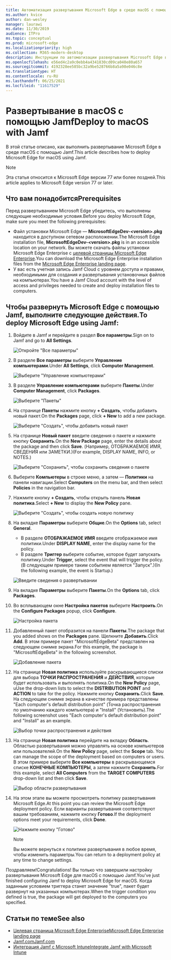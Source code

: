 ```yaml
---
title: Автоматизация развертывания Microsoft Edge в среде macOS с помощью Jamf
ms.author: kvice
author: dan-wesley
manager: laurawi
ms.date: 11/30/2019
audience: ITPro
ms.topic: conceptual
ms.prod: microsoft-edge
ms.localizationpriority: high
ms.collection: M365-modern-desktop
description: Инструкции по автоматизации развертывания Microsoft Edge в среде macOS с помощью Jamf.
ms.openlocfilehash: e56ed4c2a9c0ebb4a4341830cd09ca040e80a657
ms.sourcegitcommit: 4192328ee585bc32a9be528766b8a5a98e046c8e
ms.translationtype: HT
ms.contentlocale: ru-RU
ms.lasthandoff: 06/25/2021
ms.locfileid: "11617529"
---
```

# <a name="deploy-to-macos-with-jamf"></a><span data-ttu-id="39627-103">Развертывание в macOS с помощью Jamf</span><span class="sxs-lookup"><span data-stu-id="39627-103">Deploy to macOS with Jamf</span></span>

<span data-ttu-id="39627-104">В этой статье описано, как выполнить развертывание Microsoft Edge в среде macOS с помощью Jamf.</span><span class="sxs-lookup"><span data-stu-id="39627-104">This article describes how to deploy Microsoft Edge for macOS using Jamf.</span></span>

> [!NOTE]
> <span data-ttu-id="39627-105">Эта статья относится к Microsoft Edge версии 77 или более поздней.</span><span class="sxs-lookup"><span data-stu-id="39627-105">This article applies to Microsoft Edge version 77 or later.</span></span>

## <a name="prerequisites"></a><span data-ttu-id="39627-106">Что вам понадобится</span><span class="sxs-lookup"><span data-stu-id="39627-106">Prerequisites</span></span>

<span data-ttu-id="39627-107">Перед развертыванием Microsoft Edge убедитесь, что выполнены следующие необходимые условия.</span><span class="sxs-lookup"><span data-stu-id="39627-107">Before you deploy Microsoft Edge, make sure you meet the following prerequisites:</span></span>

- <span data-ttu-id="39627-108">Файл установки Microsoft Edge — **MicrosoftEdgeDev-\<version\>.pkg** находится в доступном сетевом расположении.</span><span class="sxs-lookup"><span data-stu-id="39627-108">The Microsoft Edge installation file,  **MicrosoftEdgeDev-\<version\>.pkg** is in an accessible location on your network.</span></span> <span data-ttu-id="39627-109">Вы можете скачать файлы установки Microsoft Edge Enterprise с [целевой страницы Microsoft Edge Enterprise](https://aka.ms/EdgeEnterprise).</span><span class="sxs-lookup"><span data-stu-id="39627-109">You can download the Microsoft Edge Enterprise installation files from the [Microsoft Edge Enterprise landing page](https://aka.ms/EdgeEnterprise).</span></span>
- <span data-ttu-id="39627-110">У вас есть учетная запись Jamf Cloud с уровнем доступа и правами, необходимыми для создания и развертывания установочных файлов на компьютерах.</span><span class="sxs-lookup"><span data-stu-id="39627-110">You have a Jamf Cloud account with the level of access and privileges needed to create and deploy installation files to computers.</span></span>

## <a name="to-deploy-microsoft-edge-using-jamf"></a><span data-ttu-id="39627-111">Чтобы развернуть Microsoft Edge с помощью Jamf, выполните следующие действия.</span><span class="sxs-lookup"><span data-stu-id="39627-111">To deploy Microsoft Edge using Jamf:</span></span>

1. <span data-ttu-id="39627-112">Войдите в Jamf и перейдите в раздел **Все параметры**.</span><span class="sxs-lookup"><span data-stu-id="39627-112">Sign on to Jamf and go to **All Settings**.</span></span>

    ![Откройте "Все параметры"](./media/mac-deploy/jamf-dash-main-open-settings.png)

2. <span data-ttu-id="39627-114">В разделе **Все параметры** выберите **Управление компьютерами**.</span><span class="sxs-lookup"><span data-stu-id="39627-114">Under **All Settings**, click **Computer Management**.</span></span>

    ![Выберите "Управление компьютерами"](./media/mac-deploy/jamf-all-settings-computer-mgmt.png)

3. <span data-ttu-id="39627-116">В разделе **Управление компьютерами** выберите **Пакеты**.</span><span class="sxs-lookup"><span data-stu-id="39627-116">Under **Computer Management**, click **Packages**.</span></span>

    ![Выберите "Пакеты"](./media/mac-deploy/jamf-all-settings-computer-mgmt-pkgs.png)

4. <span data-ttu-id="39627-118">На странице **Пакеты** нажмите кнопку **+ Создать**, чтобы добавить новый пакет.</span><span class="sxs-lookup"><span data-stu-id="39627-118">On the **Packages** page, click **+ New** to add a new package.</span></span>

    ![Выберите "Создать", чтобы добавить новый пакет](./media/mac-deploy/jamf-all-settings-computer-mgmt-new-pkg.png)

5. <span data-ttu-id="39627-120">На странице **Новый пакет** введите сведения о пакете и нажмите кнопку **Сохранить**.</span><span class="sxs-lookup"><span data-stu-id="39627-120">On the **New Package** page, enter the details about the package and then click **Save**.</span></span> <span data-ttu-id="39627-121">(Например, ОТОБРАЖАЕМОЕ ИМЯ, СВЕДЕНИЯ или ЗАМЕТКИ.)</span><span class="sxs-lookup"><span data-stu-id="39627-121">(For example, DISPLAY NAME, INFO, or NOTES.)</span></span>

    ![Выберите "Сохранить", чтобы сохранить сведения о пакете](./media/mac-deploy/jamf-all-settings-computer-mgmt-save-pkg-info.png)

6. <span data-ttu-id="39627-123">Выберите **Компьютеры** в строке меню, а затем — **Политики** на панели навигации.</span><span class="sxs-lookup"><span data-stu-id="39627-123">Select **Computers** on the menu bar, and then select **Policies** in the navigation bar.</span></span>

7. <span data-ttu-id="39627-124">Нажмите кнопку **+ Создать**, чтобы открыть панель **Новая политика**.</span><span class="sxs-lookup"><span data-stu-id="39627-124">Select **+ New** to display the **New Policy** pane.</span></span>

    ![Выберите "Создать", чтобы создать новую политику](./media/mac-deploy/jamf-all-settings-computer-new-policy.png)

8. <span data-ttu-id="39627-126">На вкладке **Параметры** выберите **Общие**.</span><span class="sxs-lookup"><span data-stu-id="39627-126">On the **Options** tab, select **General**.</span></span>

    - <span data-ttu-id="39627-127">В разделе **ОТОБРАЖАЕМОЕ ИМЯ** введите отображаемое имя политики.</span><span class="sxs-lookup"><span data-stu-id="39627-127">Under **DISPLAY NAME**, enter the display name for the policy.</span></span>
    - <span data-ttu-id="39627-128">В разделе **Триггер** выберите событие, которое будет запускать политику.</span><span class="sxs-lookup"><span data-stu-id="39627-128">Under **Trigger**, select the event that will trigger the policy.</span></span> <span data-ttu-id="39627-129">(В следующем примере таким событием является "Запуск".)</span><span class="sxs-lookup"><span data-stu-id="39627-129">(In the following example, the event is Startup.)</span></span>

    ![Введите сведения о развертывании](./media/mac-deploy/jamf-all-settings-computer-cfg-policy.png)

9. <span data-ttu-id="39627-131">На вкладке **Параметры** выберите **Пакеты**.</span><span class="sxs-lookup"><span data-stu-id="39627-131">On the **Options** tab, click **Packages**.</span></span>

10. <span data-ttu-id="39627-132">Во всплывающем окне **Настройка пакетов** выберите **Настроить**.</span><span class="sxs-lookup"><span data-stu-id="39627-132">On the **Configure Packages** popup, click **Configure**.</span></span>

    ![Настройка пакета](./media/mac-deploy/jamf-all-settings-computer-policy-pkg-configure.png)

11. <span data-ttu-id="39627-134">Добавленный пакет отобразится на панели **Пакеты**.</span><span class="sxs-lookup"><span data-stu-id="39627-134">The package that you added shows on the **Packages** pane.</span></span> <span data-ttu-id="39627-135">Щелкните **Добавить**.</span><span class="sxs-lookup"><span data-stu-id="39627-135">Click **Add**.</span></span> <span data-ttu-id="39627-136">В этом примере пакет "MicrosoftEdgeBeta" представлен на следующем снимке экрана.</span><span class="sxs-lookup"><span data-stu-id="39627-136">For this example, the package is "MicrosoftEdgeBeta" in the following screenshot.</span></span>

    ![Добавление пакета](./media/mac-deploy/jamf-all-settings-computer-policy-pkg-add-beta.png)

12. <span data-ttu-id="39627-138">На странице **Новая политика** используйте раскрывающиеся списки для выбора **ТОЧКИ РАСПРОСТРАНЕНИЯ** и **ДЕЙСТВИЯ**, которые будет использовать и выполнять политика.</span><span class="sxs-lookup"><span data-stu-id="39627-138">On the **New Policy** page, uUse the drop-down lists to select the **DISTRIBUTION POINT** and **ACTION** to take for the policy.</span></span> <span data-ttu-id="39627-139">Нажмите кнопку **Сохранить**.</span><span class="sxs-lookup"><span data-stu-id="39627-139">Click **Save**.</span></span> <span data-ttu-id="39627-140">На следующем снимке экрана в качестве примера представлены "Each computer's default distribution point" (Точка распространения по умолчанию каждого компьютера) и "Install" (Установить).</span><span class="sxs-lookup"><span data-stu-id="39627-140">The following screenshot uses "Each computer's default distribution point" and "Install" as an example.</span></span>

    ![Выбор точки распространения и действия](./media/mac-deploy/jamf-all-settings-computer-mgmt-pkg-cfg-distro.png)

13. <span data-ttu-id="39627-142">На странице **Новая политика** перейдите на вкладку **Область**. Областью развертывания можно управлять на основе компьютеров или пользователей.</span><span class="sxs-lookup"><span data-stu-id="39627-142">On the **New Policy** page, select the **Scope** tab. You can manage the scope of the deployment based on computers or users.</span></span> <span data-ttu-id="39627-143">В этом примере выберите **Все компьютеры** в раскрывающемся списке **КОНЕЧНЫЕ КОМПЬЮТЕРЫ**, а затем нажмите **Сохранить**.</span><span class="sxs-lookup"><span data-stu-id="39627-143">For this example, select **All Computers** from the **TARGET COMPUTERS** drop-down list and then click **Save**.</span></span>

    ![Выбор области развертывания](./media/mac-deploy/jamf-all-settings-computer-mgmt-add-target.png)

14. <span data-ttu-id="39627-145">На этом этапе вы можете просмотреть политику развертывания Microsoft Edge.</span><span class="sxs-lookup"><span data-stu-id="39627-145">At this point you can review the Microsoft Edge deployment policy.</span></span> <span data-ttu-id="39627-146">Если варианты развертывания соответствуют вашим требованиям, нажмите кнопку **Готово**.</span><span class="sxs-lookup"><span data-stu-id="39627-146">If the deployment options meet your requirements, click **Done**.</span></span>

    ![Нажмите кнопку "Готово"](./media/mac-deploy/jamf-all-settings-computer-mgmt-finish-add-deployment.png)

    > [!NOTE]
    > <span data-ttu-id="39627-148">Вы можете вернуться к политике развертывания в любое время, чтобы изменить параметры.</span><span class="sxs-lookup"><span data-stu-id="39627-148">You can return to a deployment policy at any time to change settings.</span></span>

<span data-ttu-id="39627-149">Поздравляем!</span><span class="sxs-lookup"><span data-stu-id="39627-149">Congratulations!</span></span> <span data-ttu-id="39627-150">Вы только что завершили настройку развертывания Microsoft Edge для macOS с помощью Jamf.</span><span class="sxs-lookup"><span data-stu-id="39627-150">You’ve just finished configuring Jamf to deploy Microsoft Edge for macOS.</span></span> <span data-ttu-id="39627-151">Когда заданным условием триггера станет значение "true", пакет будет развернут на указанных компьютерах.</span><span class="sxs-lookup"><span data-stu-id="39627-151">When the trigger condition you defined is true, the package will get deployed to the computers you specified.</span></span>

## <a name="see-also"></a><span data-ttu-id="39627-152">Статьи по теме</span><span class="sxs-lookup"><span data-stu-id="39627-152">See also</span></span>

- [<span data-ttu-id="39627-153">Целевая страница Microsoft Edge Enterprise</span><span class="sxs-lookup"><span data-stu-id="39627-153">Microsoft Edge Enterprise landing page</span></span>](https://aka.ms/EdgeEnterprise)
- [<span data-ttu-id="39627-154">Jamf.com</span><span class="sxs-lookup"><span data-stu-id="39627-154">Jamf.com</span></span>](https://www.jamf.com/)
- [<span data-ttu-id="39627-155">Интеграция Jamf с Microsoft Intune</span><span class="sxs-lookup"><span data-stu-id="39627-155">Integrate Jamf with Microsoft Intune</span></span>](/intune/conditional-access-integrate-jamf)
